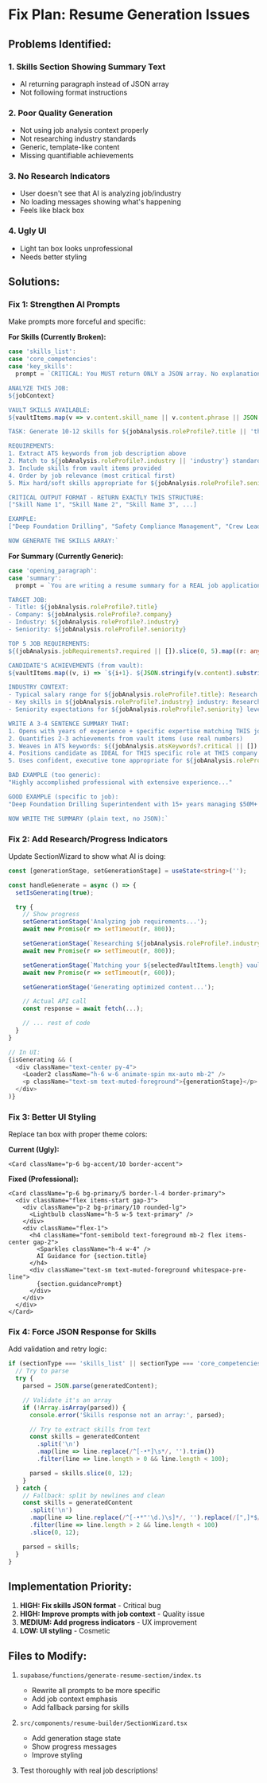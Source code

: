# Fix Plan: Resume Generation Issues

## Problems Identified:

### 1. **Skills Section Showing Summary Text**
- AI returning paragraph instead of JSON array
- Not following format instructions

### 2. **Poor Quality Generation**
- Not using job analysis context properly
- Not researching industry standards
- Generic, template-like content
- Missing quantifiable achievements

### 3. **No Research Indicators**
- User doesn't see that AI is analyzing job/industry
- No loading messages showing what's happening
- Feels like black box

### 4. **Ugly UI**
- Light tan box looks unprofessional
- Needs better styling

## Solutions:

### Fix 1: Strengthen AI Prompts
Make prompts more forceful and specific:

**For Skills (Currently Broken):**
```typescript
case 'skills_list':
case 'core_competencies':
case 'key_skills':
  prompt = `CRITICAL: You MUST return ONLY a JSON array. No explanations, no paragraphs.

ANALYZE THIS JOB:
${jobContext}

VAULT SKILLS AVAILABLE:
${vaultItems.map(v => v.content.skill_name || v.content.phrase || JSON.stringify(v.content).substring(0,100)).join('\n')}

TASK: Generate 10-12 skills for ${jobAnalysis.roleProfile?.title || 'this role'} at ${jobAnalysis.roleProfile?.company || 'this company'}

REQUIREMENTS:
1. Extract ATS keywords from job description above
2. Match to ${jobAnalysis.roleProfile?.industry || 'industry'} standards
3. Include skills from vault items provided
4. Order by job relevance (most critical first)
5. Mix hard/soft skills appropriate for ${jobAnalysis.roleProfile?.seniority || 'seniority level'}

CRITICAL OUTPUT FORMAT - RETURN EXACTLY THIS STRUCTURE:
["Skill Name 1", "Skill Name 2", "Skill Name 3", ...]

EXAMPLE:
["Deep Foundation Drilling", "Safety Compliance Management", "Crew Leadership", "Budget Management"]

NOW GENERATE THE SKILLS ARRAY:`
```

**For Summary (Currently Generic):**
```typescript
case 'opening_paragraph':
case 'summary':
  prompt = `You are writing a resume summary for a REAL job application. Make it specific to THIS job.

TARGET JOB:
- Title: ${jobAnalysis.roleProfile?.title}
- Company: ${jobAnalysis.roleProfile?.company}
- Industry: ${jobAnalysis.roleProfile?.industry}
- Seniority: ${jobAnalysis.roleProfile?.seniority}

TOP 5 JOB REQUIREMENTS:
${(jobAnalysis.jobRequirements?.required || []).slice(0, 5).map((r: any) => `• ${r.requirement}`).join('\n')}

CANDIDATE'S ACHIEVEMENTS (from vault):
${vaultItems.map((v, i) => `${i+1}. ${JSON.stringify(v.content).substring(0, 200)}`).join('\n')}

INDUSTRY CONTEXT:
- Typical salary range for ${jobAnalysis.roleProfile?.title}: Research and infer
- Key skills in ${jobAnalysis.roleProfile?.industry} industry: Research and list
- Seniority expectations for ${jobAnalysis.roleProfile?.seniority} level: Define

WRITE A 3-4 SENTENCE SUMMARY THAT:
1. Opens with years of experience + specific expertise matching THIS job
2. Quantifies 2-3 achievements from vault items (use real numbers)
3. Weaves in ATS keywords: ${(jobAnalysis.atsKeywords?.critical || []).slice(0,5).join(', ')}
4. Positions candidate as IDEAL for THIS specific role at THIS company
5. Uses confident, executive tone appropriate for ${jobAnalysis.roleProfile?.seniority}

BAD EXAMPLE (too generic):
"Highly accomplished professional with extensive experience..."

GOOD EXAMPLE (specific to job):
"Deep Foundation Drilling Superintendent with 15+ years managing $50M+ civil construction projects. Led crews of 25+ achieving 99.8% safety record while completing 150+ foundation installations for major infrastructure projects including highways, bridges, and high-rises. Expert in drilled shaft caissons, soil analysis, and OSHA compliance with proven track record reducing costs 20% through process optimization."

NOW WRITE THE SUMMARY (plain text, no JSON):`
```

### Fix 2: Add Research/Progress Indicators

Update SectionWizard to show what AI is doing:

```typescript
const [generationStage, setGenerationStage] = useState<string>('');

const handleGenerate = async () => {
  setIsGenerating(true);

  try {
    // Show progress
    setGenerationStage('Analyzing job requirements...');
    await new Promise(r => setTimeout(r, 800));

    setGenerationStage(`Researching ${jobAnalysis.roleProfile?.industry} industry standards...`);
    await new Promise(r => setTimeout(r, 800));

    setGenerationStage(`Matching your ${selectedVaultItems.length} vault items to job needs...`);
    await new Promise(r => setTimeout(r, 600));

    setGenerationStage('Generating optimized content...');

    // Actual API call
    const response = await fetch(...);

    // ... rest of code
  }
}

// In UI:
{isGenerating && (
  <div className="text-center py-4">
    <Loader2 className="h-6 w-6 animate-spin mx-auto mb-2" />
    <p className="text-sm text-muted-foreground">{generationStage}</p>
  </div>
)}
```

### Fix 3: Better UI Styling

Replace tan box with proper theme colors:

**Current (Ugly):**
```tsx
<Card className="p-6 bg-accent/10 border-accent">
```

**Fixed (Professional):**
```tsx
<Card className="p-6 bg-primary/5 border-l-4 border-primary">
  <div className="flex items-start gap-3">
    <div className="p-2 bg-primary/10 rounded-lg">
      <Lightbulb className="h-5 w-5 text-primary" />
    </div>
    <div className="flex-1">
      <h4 className="font-semibold text-foreground mb-2 flex items-center gap-2">
        <Sparkles className="h-4 w-4" />
        AI Guidance for {section.title}
      </h4>
      <div className="text-sm text-muted-foreground whitespace-pre-line">
        {section.guidancePrompt}
      </div>
    </div>
  </div>
</Card>
```

### Fix 4: Force JSON Response for Skills

Add validation and retry logic:

```typescript
if (sectionType === 'skills_list' || sectionType === 'core_competencies' || sectionType === 'key_skills') {
  // Try to parse
  try {
    parsed = JSON.parse(generatedContent);

    // Validate it's an array
    if (!Array.isArray(parsed)) {
      console.error('Skills response not an array:', parsed);

      // Try to extract skills from text
      const skills = generatedContent
        .split('\n')
        .map(line => line.replace(/^[-•*]\s*/, '').trim())
        .filter(line => line.length > 0 && line.length < 100);

      parsed = skills.slice(0, 12);
    }
  } catch {
    // Fallback: split by newlines and clean
    const skills = generatedContent
      .split('\n')
      .map(line => line.replace(/^[-•*"'\d.)\s]*/, '').replace(/[",]*$/, '').trim())
      .filter(line => line.length > 2 && line.length < 100)
      .slice(0, 12);

    parsed = skills;
  }
}
```

## Implementation Priority:

1. **HIGH: Fix skills JSON format** - Critical bug
2. **HIGH: Improve prompts with job context** - Quality issue
3. **MEDIUM: Add progress indicators** - UX improvement
4. **LOW: UI styling** - Cosmetic

## Files to Modify:

1. `supabase/functions/generate-resume-section/index.ts`
   - Rewrite all prompts to be more specific
   - Add job context emphasis
   - Add fallback parsing for skills

2. `src/components/resume-builder/SectionWizard.tsx`
   - Add generation stage state
   - Show progress messages
   - Improve styling

3. Test thoroughly with real job descriptions!

